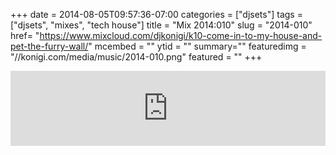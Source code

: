 +++
date = 2014-08-05T09:57:36-07:00
categories = ["djsets"]
tags = ["djsets", "mixes", "tech house"]
title = "Mix 2014:010"
slug = "2014-010"
href= "https://www.mixcloud.com/djkonigi/k10-come-in-to-my-house-and-pet-the-furry-wall/"
mcembed = ""
ytid = ""
summary=""
featuredimg = "//konigi.com/media/music/2014-010.png"
featured = ""
+++

<div class="mix"><div class="embed" >
<iframe width="100%" height="120" src="https://www.mixcloud.com/widget/iframe/?hide_cover=1&dark=1&feed=%2Fdjkonigi%2Fk10-come-in-to-my-house-and-pet-the-furry-wall%2F" frameborder="0" ></iframe>
</div></div>
